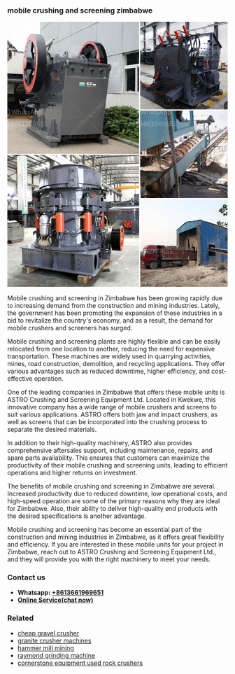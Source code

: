 <h3>mobile crushing and screening zimbabwe</h3><img src='1708498114.jpg' alt=''><p>Mobile crushing and screening in Zimbabwe has been growing rapidly due to increasing demand from the construction and mining industries. Lately, the government has been promoting the expansion of these industries in a bid to revitalize the country's economy, and as a result, the demand for mobile crushers and screeners has surged.</p><p>Mobile crushing and screening plants are highly flexible and can be easily relocated from one location to another, reducing the need for expensive transportation. These machines are widely used in quarrying activities, mines, road construction, demolition, and recycling applications. They offer various advantages such as reduced downtime, higher efficiency, and cost-effective operation.</p><p>One of the leading companies in Zimbabwe that offers these mobile units is ASTRO Crushing and Screening Equipment Ltd. Located in Kwekwe, this innovative company has a wide range of mobile crushers and screens to suit various applications. ASTRO offers both jaw and impact crushers, as well as screens that can be incorporated into the crushing process to separate the desired materials.</p><p>In addition to their high-quality machinery, ASTRO also provides comprehensive aftersales support, including maintenance, repairs, and spare parts availability. This ensures that customers can maximize the productivity of their mobile crushing and screening units, leading to efficient operations and higher returns on investment.</p><p>The benefits of mobile crushing and screening in Zimbabwe are several. Increased productivity due to reduced downtime, low operational costs, and high-speed operation are some of the primary reasons why they are ideal for Zimbabwe. Also, their ability to deliver high-quality end products with the desired specifications is another advantage.</p><p>Mobile crushing and screening has become an essential part of the construction and mining industries in Zimbabwe, as it offers great flexibility and efficiency. If you are interested in these mobile units for your project in Zimbabwe, reach out to ASTRO Crushing and Screening Equipment Ltd., and they will provide you with the right machinery to meet your needs.</p><h3>Contact us</h3><ul><li><strong>Whatsapp:&nbsp;<a href="https://wa.me/8613661969651">+8613661969651</a></strong></li><li><a href="https://swt.shibang-china.com/?git&amp;zhl&amp;mobile crushing and screening zimbabwe"><strong>Online Service(chat now)</strong></a></li></ul><h3>Related</h3><ul><li><a href='cheap gravel crusher.md'>cheap gravel crusher</a></li><li><a href='granite crusher machines.md'>granite crusher machines</a></li><li><a href='hammer mill mining.md'>hammer mill mining</a></li><li><a href='raymond grinding machine.md'>raymond grinding machine</a></li><li><a href='cornerstone equipment used rock crushers.md'>cornerstone equipment used rock crushers</a></li></ul>